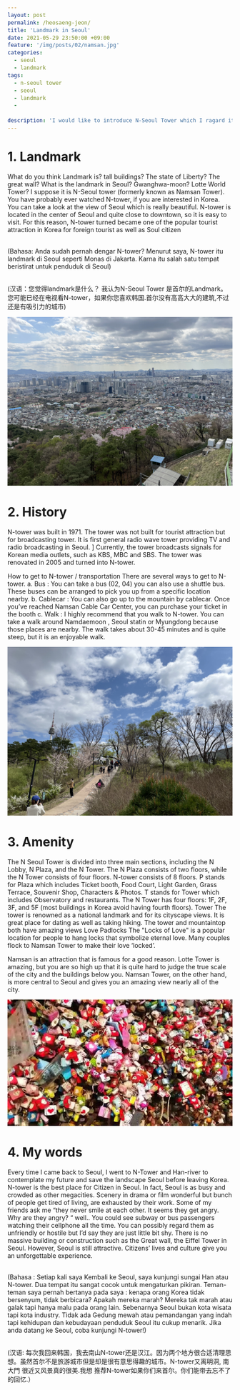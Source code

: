 ```yaml
---
layout: post
permalink: /heosaeng-jeon/
title: 'Landmark in Seoul'
date: 2021-05-29 23:50:00 +09:00
feature: '/img/posts/02/namsan.jpg'
categories:
  - seoul
  - landmark
tags:
  - n-seoul tower
  - seoul
  - landmark
  -

description: 'I would like to introduce N-Seoul Tower which I ragard it as a landmark in Seoul. (saya ingin memperkenalkan N-Seoul Tower yang saya anggap Landmark di Seoul / 我想介绍N-SeoulTower我认为在首尔的landmark。)  .'
---
```


# 1. Landmark
What do you think Landmark is? tall buildings? The state of Liberty? The great wall?
What is the landmark in Seoul? Gwanghwa-moon? Lotte World Tower? I suppose it is N-Seoul tower (formerly known as Namsan Tower). You have probably ever watched N-tower, if you are interested in Korea.
You can take a look at the view of Seoul which is really beautiful. N-tower is located in the center of Seoul and quite close to downtown, so it is easy to visit. For this reason, N-tower turned became one of the popular tourist attraction in Korea for foreign tourist as well as Soul citizen

<br>(Bahasa: Anda sudah pernah dengar N-tower? Menurut saya, N-tower itu landmark di Seoul seperti Monas di Jakarta. Karna itu salah satu tempat beristirat untuk penduduk di Seoul)

<br>(汉语：您觉得landmark是什么？ 我认为N-Seoul Tower 是首尔的Landmark。您可能已经在电视看N-tower，如果你您喜欢韩国.首尔没有高高大大的建筑,不过还是有吸引力的城市)

![남산](/img/posts/02/seoul.jpg)
# 2. History
N-tower was built in 1971. The tower was not built for tourist attraction but for broadcasting tower. It is first general radio wave tower providing TV and radio broadcasting in Seoul. ] Currently, the tower broadcasts signals for Korean media outlets, such as KBS, MBC and SBS. The tower was renovated in 2005 and turned into N-tower.

How to get to N-tower / transportation
There are several ways to get to N-tower.
a.	Bus : You can take a bus (02, 04) you can also use a shuttle bus. These buses can be arranged to pick you up from a specific location nearby.
b.	Cablecar : You can also go up to the mountain by cablecar. Once you’ve reached Namsan Cable Car Center, you can purchase your ticket in the booth
c.	Walk : I highly recommend that you walk to N-tower. You can take a walk around Namdaemoon , Seoul statin or Myungdong because those places are nearby. The walk takes about 30-45 minutes and is quite steep, but it is an enjoyable walk.

![남산](/img/posts/02/namsan1.jpg)
# 3. Amenity
The N Seoul Tower is divided into three main sections, including the N Lobby, N Plaza, and the N Tower. The N Plaza consists of two floors, while the N Tower consists of four floors.
N-tower consists of 8 floors. P stands for Plaza which includes Ticket booth, Food Court, Light Garden, Grass Terrace, Souvenir Shop, Characters & Photos. T stands for Tower which includes Observatory and restaurants. The N Tower has four floors: 1F, 2F, 3F, and 5F (most buildings in Korea avoid having fourth floors).
Tower
The tower is renowned as a national landmark and for its cityscape views. It is great place for dating as well as taking hiking. The tower and mountaintop both have amazing views
Love Padlocks
The "Locks of Love" is a popular location for people to hang locks that symbolize eternal love.
Many couples flock to Namsan Tower to make their love ‘locked’.

Namsan is an attraction that is famous for a good reason.
Lotte Tower is amazing, but you are so high up that it is quite hard to judge the true scale of the city and the buildings below you. Namsan Tower, on the other hand, is more central to Seoul and gives you an amazing view nearly all of the city.

![열쇠](/img/posts/02/keys.jpg)
# 4. My words
Every time I came back to Seoul, I went to N-Tower and Han-river to contemplate my future and save the landscape Seoul before leaving Korea. N-tower is the best place for Citizen in Seoul.
In fact, Seoul is as busy and crowded as other megacities. Scenery in drama or film wonderful but bunch of people get tired of living, are exhausted by their work. Some of my friends ask me “they never smile at each other. It seems they get angry. Why are they angry? “ well..  You could see subway or bus passengers watching their cellphone all the time. You can possibly regard them as unfriendly or hostile but I’d say they are just little bit shy.
There is no massive building or construction such as the Great wall, the Eiffel Tower in Seoul. However, Seoul is still attractive. Citizens’ lives and culture give you an unforgettable experience.

<br>(Bahasa : Setiap kali saya Kembali ke Seoul, saya kunjungi sungai Han atau N-tower. Dua tempat itu sangat cocok untuk mengaturkan pikiran. Teman-teman saya pernah bertanya pada saya : kenapa orang Korea tidak bersenyum, tidak berbicara? Apakah mereka marah? Mereka tak marah atau galak tapi hanya malu pada orang lain. Sebenarnya Seoul bukan kota wisata tapi kota industry. Tidak ada Gedung mewah atau pemandangan yang indah tapi kehidupan dan kebudayaan penduduk Seoul itu cukup menarik. Jika anda datang ke Seoul, coba kunjungi N-tower!)

<br>(汉语: 每次我回来韩国，我去南山N-tower还是汉江。因为两个地方很合适清理思想。虽然首尔不是旅游城市但是却是很有意思得趣的城市。N-tower又离明洞, 南大門 很近又风景真的很美.我想 推荐N-tower如果你们来首尔。你们能带去忘不了的回忆.）

